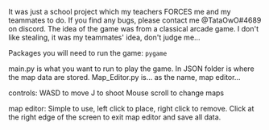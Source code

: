 It was just a school project which my teachers FORCES me and my teammates to do. If you find any bugs, please contact me @TataOwO#4689 on discord.
The idea of the game was from a classical arcade game. I don't like stealing, it was my teammates' idea, don't judge me...

Packages you will need to run the game:
`pygame`

main.py is what you want to run to play the game.
In JSON folder is where the map data are stored. Map_Editor.py is... as the name, map editor...

controls:
WASD to move
J to shoot
Mouse scroll to change maps

map editor:
Simple to use, left click to place, right click to remove. Click at the right edge of the screen to exit map editor and save all data.
